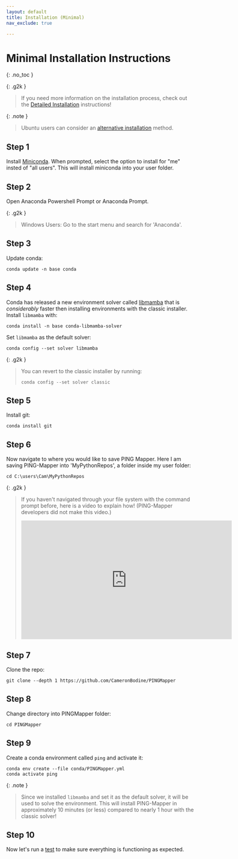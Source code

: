 ```yaml
---
layout: default
title: Installation (Minimal)
nav_exclude: true

---
```


# Minimal Installation Instructions
{: .no_toc }

{: .g2k }
> If you need more information on the installation process, check out the [Detailed Installation](./Installation.md) instructions!

{: .note }
> Ubuntu users can consider an [alternative installation](https://github.com/CameronBodine/PINGMapper/tree/main/ubuntu) method.

## Step 1
Install [Miniconda](https://docs.conda.io/en/latest/miniconda.html). When prompted, select the option to install for "me" insted of "all users". This will install miniconda into your user folder. 

## Step 2
Open Anaconda Powershell Prompt or Anaconda Prompt.

{: .g2k }
> Windows Users: Go to the start menu and search for 'Anaconda'.

## Step 3
Update conda:
```
conda update -n base conda
```

## Step 4
Conda has released a new environment solver called [libmamba](https://www.anaconda.com/blog/a-faster-conda-for-a-growing-community) that is _considerably_ faster then installing environments with the classic installer. Install `libmamba` with:
```
conda install -n base conda-libmamba-solver
```

Set `libmamba` as the default solver:
```
conda config --set solver libmamba
```

{: .g2k }
> You can revert to the classic installer by running:
> ```
> conda config --set solver classic
> ```


## Step 5
Install git:
```
conda install git
```

## Step 6
Now navigate to where you would like to save PING Mapper. Here I am saving PING-Mapper into 'MyPythonRepos', a folder inside my user folder:
```
cd C:\users\Cam\MyPythonRepos
```

{: .g2k }
> If you haven't navigated through your file system with the command prompt before, here is a video to explain how! (PING-Mapper developers did not make this video.)
> <iframe width="560" height="315" src="https://www.youtube.com/embed/9zMWXD-xoxc" title="YouTube video player" frameborder="0" allow="accelerometer; autoplay; clipboard-write; encrypted-media; gyroscope; picture-in-picture; web-share" allowfullscreen></iframe>

## Step 7
Clone the repo:
```
git clone --depth 1 https://github.com/CameronBodine/PINGMapper
```


## Step 8
Change directory into PINGMapper folder:
```
cd PINGMapper
```

## Step 9
Create a conda environment called `ping` and activate it:
```
conda env create --file conda/PINGMapper.yml
conda activate ping
```

{: .note }
> Since we installed `libmamba` and set it as the default solver, it will be used to solve the environment. This will install PING-Mapper in approximately 10 minutes (or less) compared to nearly 1 hour with the classic solver!

## Step 10
Now let's run a [test](./Testing.md) to make sure everything is functioning as expected.
